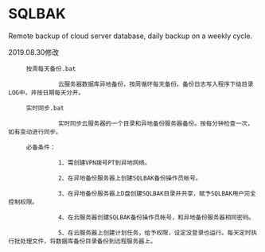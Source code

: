 # SQLBAK
Remote backup of cloud server database, daily backup on a weekly cycle.

2019.08.30修改 

         按周每天备份.bat 
         
                  云服务器数据库异地备份，按周循环每天备份。备份日志写入程序下级目录LOG中，并按日期每天分开。
         
         实时同步.bat 
         
                  实时同步云服务器的一个目录和异地备份服务器备份。按每分钟检查一次，如有变动进行同步。

         必备条件：

                  1、需创建VPN拨号PT到异地网络。

                  2、在异地备份服务器上创建SQLBAK备份操作员帐号。
         
                  3、在异地备份服务器上D盘创建SQLBAK目录并共享，赋予SQLBAK用户完全控制权限。
         
                  4、在云服务器创建SQLBAK备份操作员帐号，和异地备份服务器相同密码。
         
                  5、在云服务器上创建计划任务，给予权限，设定没登录也运行。每天定时执行批处理文件，将数据库备份目录备份到远程服务器上。
